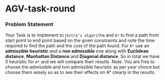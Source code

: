 # AGV-task-round
### Problem Statement
Your Task is to implement `Dijkstra’s algorithm` and `A*` to find a path from start point to end point based on the given constraints and note the time required to find the path and the cost of the path found. For `A*` use an **admissible heuristic** and a **non admissible** one along with **Euclidean distance**, **Manhattan Distance** and **Diagonal distance**. So in total we have _5_ heuristic for `A*` and we will compare their results. Note: You are free to choose the admissible and non admissible heuristic as per your choice but choose them wisely so as to see their effects on A* clearly in the results.
